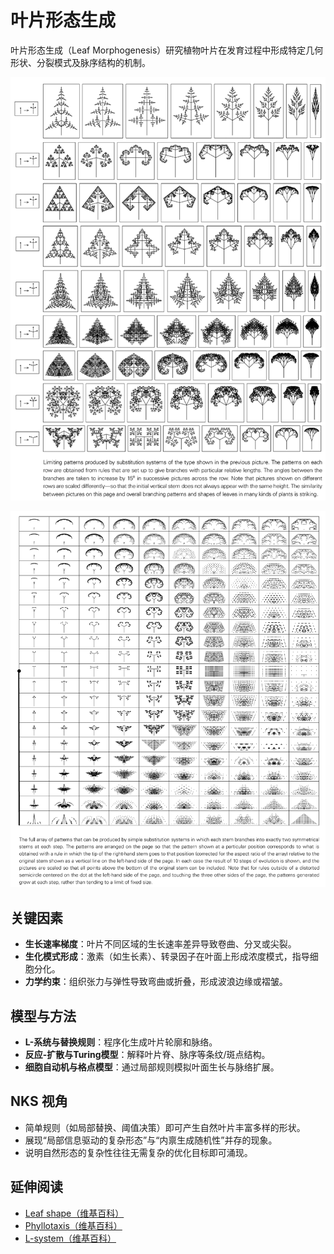 # 叶片形态生成

叶片形态生成（Leaf Morphogenesis）研究植物叶片在发育过程中形成特定几何形状、分裂模式及脉序结构的机制。

![alt text](../../images/chapter8/image-9.png)

![alt text](../../images/leaf-morphogenesis/image.png)

## 关键因素
- **生长速率梯度**：叶片不同区域的生长速率差异导致卷曲、分叉或尖裂。
- **生化模式形成**：激素（如生长素）、转录因子在叶面上形成浓度模式，指导细胞分化。
- **力学约束**：组织张力与弹性导致弯曲或折叠，形成波浪边缘或褶皱。

## 模型与方法
- **L-系统与替换规则**：程序化生成叶片轮廓和脉络。
- **反应-扩散与Turing模型**：解释叶片脊、脉序等条纹/斑点结构。
- **细胞自动机与格点模型**：通过局部规则模拟叶面生长与脉络扩展。

## NKS 视角
- 简单规则（如局部替换、阈值决策）即可产生自然叶片丰富多样的形状。
- 展现“局部信息驱动的复杂形态”与“内禀生成随机性”并存的现象。
- 说明自然形态的复杂性往往无需复杂的优化目标即可涌现。

## 延伸阅读
- [Leaf shape（维基百科）](https://en.wikipedia.org/wiki/Leaf_shape)
- [Phyllotaxis（维基百科）](https://en.wikipedia.org/wiki/Phyllotaxis)
- [L-system（维基百科）](https://en.wikipedia.org/wiki/L-system)
